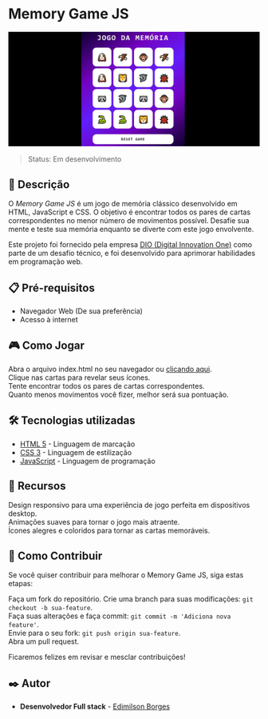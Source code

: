 # Memory Game JS

![Logo do Projeto](https://github.com/EdimilsonBorges/memory-game-js/blob/main/Jogo%20da%20mem%C3%B3ria.jpg)

> Status: Em desenvolvimento

## 📖 Descrição
O *Memory Game JS* é um jogo de memória clássico desenvolvido em HTML, JavaScript e CSS. O objetivo é encontrar todos os pares de cartas correspondentes no menor número de movimentos possível. Desafie sua mente e teste sua memória enquanto se diverte com este jogo envolvente.

Este projeto foi fornecido pela empresa [DIO (Digital Innovation One)](https://www.dio.me/) como parte de um desafio técnico, e foi desenvolvido para aprimorar habilidades em programação web.

## 📋 Pré-requisitos
 - Navegador Web (De sua preferência)
 - Acesso à internet
## 🎮 Como Jogar
Abra o arquivo index.html no seu navegador ou [clicando aqui](https://edimilsonborges.github.io/memory-game-js/).  
Clique nas cartas para revelar seus ícones.  
Tente encontrar todos os pares de cartas correspondentes.  
Quanto menos movimentos você fizer, melhor será sua pontuação.  
## 🛠️ Tecnologias utilizadas
* [HTML 5](https://developer.mozilla.org/pt-BR/docs/Web/HTML) - Linguagem de marcação
* [CSS 3](https://developer.mozilla.org/pt-BR/docs/Web/CSS) - Linguagem de estilização
* [JavaScript](https://developer.mozilla.org/pt-BR/docs/Web/JavaScript) -  Linguagem de programação 
## 📑 Recursos
Design responsivo para uma experiência de jogo perfeita em dispositivos desktop.  
Animações suaves para tornar o jogo mais atraente.  
Ícones alegres e coloridos para tornar as cartas memoráveis.  
## 🤝 Como Contribuir
Se você quiser contribuir para melhorar o Memory Game JS, siga estas etapas:

Faça um fork do repositório.  Crie uma branch para suas modificações: `git checkout -b sua-feature`.  
Faça suas alterações e faça commit: `git commit -m 'Adiciona nova feature'`.  
Envie para o seu fork: `git push origin sua-feature`.  
Abra um pull request.  

Ficaremos felizes em revisar e mesclar contribuições!

## ✒️ Autor
* **Desenvolvedor Full stack** - [Edimilson Borges](https://github.com/EdimilsonBorges)
